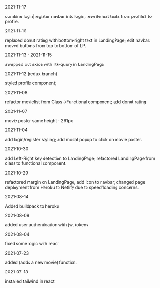 2021-11-17

combine login|register navbar into login; rewrite jest tests from profile2 to profile.

2021-11-16

replaced donut rating with bottom-right text in LandingPage; edit navbar. moved buttons from top to bottom of LP.

2021-11-13 - 2021-11-15

swapped out axios with rtk-query in LandingPage

2021-11-12 (redux branch)

styled profile component; 

2021-11-08 

refactor movielist from Class->Functional component; add donut rating

2021-11-07

movie poster same height - 261px

2021-11-04

add login/register styling; add modal popup to click on movie poster.

2021-10-30

add Left-Right key detection to LandingPage; refactored LandingPage from class to functional component.

2021-10-29

refactored margin on LandingPage, add icon to navbar; changed page deployment from Heroku to Netlify due to speed/loading concerns. 

2021-08-14

Added [buildpack](https://github.com/mars/create-react-app-buildpack) to heroku

2021-08-09

added user authentication with jwt tokens

2021-08-04

fixed some logic with react

2021-07-23

added (adds a new movie) function. 

2021-07-18

installed tailwind in react